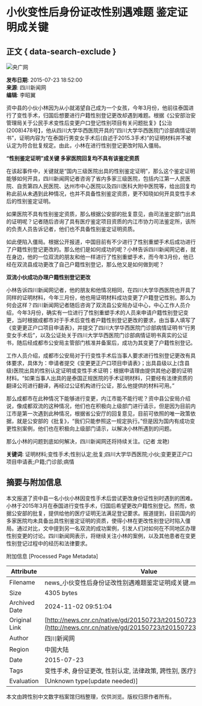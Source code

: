 # 小伙变性后身份证改性别遇难题 鉴定证明成关键

## 正文 { data-search-exclude }


![央广网](http://www.cnr.cn/images2015/cnrlogo.jpg)

**发布日期**: 2015-07-23 18:52:00  
**来源**: 四川新闻网  
**编辑**: 李昭翼  

资中县的小伙小林因为从小就渴望自己成为一个女孩，今年3月份，他前往泰国进行了变性手术，归国后想要进行户籍性别登记更改却遇到难题。根据《公安部治安管理局关于公民手术变性后变更户口登记性别项目有关问题批复》【公治(2008)478号】，他从四川大学华西医院开具的“四川大学华西医院门诊部病情证明书”，证明内容为“在泰国行男变女手术后(自述于2015.3手术)”的证明材料并不被认定为符合批复规定。由此，小林在进行性别登记更改时陷入僵局。

**“性别鉴定证明”成关键 多家医院回复均不具有该鉴定资质**

在该起事件中，关键就是“国内三级医院出具的性别鉴定证明”，那么这个鉴定证明能够如何开具，四川新闻网记者咨询了省内多家三级医院，包括内江第一人民医院、自贡第四人民医院、达州市中心医院以及四川医科大附中医院等，给出回复均称此前从未遇到此种情况，也并不具备性别鉴定资质，更不知晓如何开具变性手术后的性别鉴定证明。

如果医院不具有性别鉴定资质，那么根据公安部的批复意见，由司法鉴定部门出具的证明呢？记者随后咨询了具有医疗鉴定项目资质的内江市协力司法鉴定所，该所的负责人员告诉记者，他们也不具备性别鉴定证明资质。

如此便陷入僵局。根据公开报道，中国目前有不少进行了性别重塑手术后成功进行了户籍性别登记更改的。那么他们是如何成功的呢？小林告诉四川新闻网记者，就在身边，他的一位双流的朋友和他一样进行了性别重塑手术，而今年3月份，他已经在双流县成功更改了自己户籍性别登记，那么他又是如何做到呢？

**双流小伙成功办理户籍性别登记更改**

小林告诉四川新闻网记者，他的朋友和他情况相同，在四川大学华西医院也开具了同样的证明材料，今年三月份，他也用证明材料成功变更了户籍登记性别。那么为何会这样？四川新闻网记者随后咨询了双流县公安局办证中心，中心工作人员介绍，今年3月份，确实有一位进行了性别重塑手术的人员来申请户籍性别登记变更，当时根据成都市对于手术后变性者户籍性别登记更改的要求，由当事人填写了《变更更正户口项目申请表》，并提交了四川大学华西医院门诊部病情证明书“行男变女手术后”，以及公证处关于四川大学华西医院门诊部病情证明书真实的公证书，随后经成都市公安局主管部门核准并备案后，成功为其变更了户籍性别登记。

工作人员介绍，成都市公安局对于行变性手术后当事人要求进行性别登记更改有具体要求，具体为：申请者提交《变更更正户口项目申请表》；出具县级以上(含县级)医院出具的性别认定证明或变性手术证明；根据申请理由提供其他必要的证明材料。“如果当事人出具的是泰国正规医院的手术证明材料，只要经有法律资质的翻译公司进行翻译，再经过公证机构进行公证，那么他提供的材料可用。”

那么成都市在此种情况下能够进行变更，内江市能不能行呢？资中县公安局介绍说，像成都双流的这种情况，他们也在积极向上级部门进行请示，但是因为目前内江市是第一次遇到此种情况，根据省公安厅的回复意见，目前可依照的唯一政策依据，就是公安部的《批复》，“我们只能参照这一规定执行。”但是因为国内有成功变更性别案例，他们也在积极向上级部门请示，以解决小林所遇到的问题。

那么小林的问题到底如何解决，四川新闻网还将持续关注。(记者 龙艳)

**关键词**: 证明材料;变性手术;性别认定;批复;四川大学华西医院;小伙;变更更正户口项目申请表;户籍;门诊部;病情

## 摘要与附加信息

<!-- tcd_abstract -->
本文报道了资中县一名小伙小林因变性手术后尝试更改身份证性别时遇到的困难。小林于2015年3月在泰国进行变性手术，归国后希望更改户籍性别登记。然而，依据公安部的批复，提供给他的医疗证明无法满足登记要求。报道提到，目前国内的多家医院均未具备出具性别鉴定证明的资质，使得小林在更改性别登记时陷入僵局。通过对比，文中提到另一名双流的成功案例，引发人们对如何在不同地区办理性别变更的讨论。四川新闻网表示，将继续关注小林的案例，以及其他患者在变更性别登记过程中的经历和法律要求。
<!-- tcd_abstract_end -->

附加信息 [Processed Page Metadata]

| Attribute       | Value                                  |
|-----------------|----------------------------------------|
| Filename        | news_小伙变性后身份证改性别遇难题鉴定证明成关键.md                             |
| Size            | 4305 bytes                           |
| Archived Date   | 2024-11-02 09:51:04                             |
| Original Link   | [http://news.cnr.cn/native/gd/20150723/t20150723_519293987.shtml](http://news.cnr.cn/native/gd/20150723/t20150723_519293987.shtml)                       |
| Author          | 四川新闻网                               |
| Region          | 中国大陆                               |
| Date            | 2015-07-23                                 |
| Tags            | 变性手术, 身份证更改, 性别认定, 法律政策, 跨性别, 医疗资源, 社会环境                                 |
| Evaluation            | [Unknown type(update needed)]                                 |
<!-- tcd_table_end -->

本文由跨性别中文数字档案馆归档整理，仅供浏览。版权归原作者所有。
